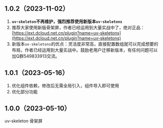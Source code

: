 ## 1.0.2（2023-11-02）
1. **`uv-skeleton`不再维护，强烈推荐使用新版本`uv-skeletons`**
2. 推荐大家使用新版骨架屏，作者已经运用到大量实战中了，绝对正品：[https://ext.dcloud.net.cn/plugin?name=uv-skeletons](https://ext.dcloud.net.cn/plugin?name=uv-skeletons)
3. 新版本`uv-skeletons`的优点：灵活度非常高，直接配置数组就可以完成想要的布局，作者已经运用到大量实战中。鼓励老用户迁移新版本，有任何问题可以加Q群549833913交流。
## 1.0.1（2023-05-16）
1. 优化组件依赖，修改后无需全局引入，组件导入即可使用
2. 优化部分功能
## 1.0.0（2023-05-10）
uv-skeleton 骨架屏
